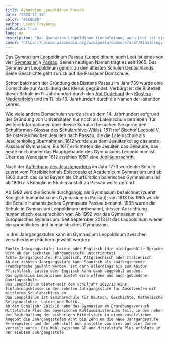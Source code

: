 ```yaml
---
title: Gymnasium Leopoldinum Passau
date: "2024-11-13"
color: "#5C8DB6"
author: Linda Freyberg
isPublic: true
lang: de
description: "Das Gymnasium Leopoldinum (Leopoldinum, auch Leo) ist eines von vier Gymnasien in Passau. Das Gymnasium Leopoldinum gehört zu den ältesten Schulen Deutschlands."
cover: "https://upload.wikimedia.org/wikipedia/commons/a/af/Einsteingymn-b.jpg"
---
```


Das [Gymnasium Leopoldinum Passau]([http://schularchive.bbf.dipf.de/index.php/Special:URIResolver/Gymnasium_Leopoldinum_Passau-231](http://schularchive.bbf.dipf.de/index.php/Special:URIResolver/Gymnasium_Leopoldinum_Passau-231)) (Leopoldinum, auch Leo) ist eines von vier [Gymnasien](http://schularchive.bbf.dipf.de/index.php/Special:URIResolver/Gymnasium)in [Passau](http://schularchive.bbf.dipf.de/index.php/Special:URIResolver/Passau). Seinen heutigen Namen trägt es seit 1965. Das Gymnasium Leopoldinum gehört zu den ältesten Schulen Deutschlands. Seine Geschichte geht zurück auf die Passauer Domschule. 

Schon bald nach der Gründung des Bistums Passau im Jahr 739 wurde eine Domschule zur Ausbildung des Klerus gegründet. Verbürgt ist die Blütezeit dieser Schule im 9. Jahrhundert durch den [Abt Godehard](http://schularchive.bbf.dipf.de/index.php/Special:URIResolver/Abt_Godehard) des [Klosters Niederaltaich](http://schularchive.bbf.dipf.de/index.php/Special:URIResolver/Kloster_Niederalteich) und im 11. bis 13. Jahrhundert durch die Namen der leitenden Lehrer.

Wie viele andere Domschulen wurde sie ab dem 14. Jahrhundert aufgrund der Gründung von Universitäten nur noch als Lateinschule betrieben (für weitere Informationen über diesse Schulart besuchen Sie gerne den [Schulformen-Glossar](http://schularchive.bbf.dipf.de/index.php/Special:URIResolver/Glossar_Schulformen) des Schularchive-Wikis). 1611 rief [Bischof Leopold V.](http://schularchive.bbf.dipf.de/index.php/Special:URIResolver/Bischof_Leopold_V) die österreichischen Jesuiten nach Passau, die die Lateinschule als Jesuitenkolleg übernahmen. 1612 wurde aus dem Jesuitenkolleg das erste Passauer Gymnasium. Bis 1617 errichteten die Jesuiten das Gebäude, das heute noch immer das Hauptgebäude des Gymnasiums Leopoldinum ist. Über das Wendejahr 1612 erschien 1987 eine [Jubiläumsschrift](http://schularchive.bbf.dipf.de/index.php/Special:URIResolver/Die_Jesuiten_in_Passau_-3A_Schule_u._Bibliothek_1612_-2D_1773-3B_375_Jahre_Gymnasium_Leopoldinum_u._Staatl._Bibliothek_Passau). 

Nach der [Aufhebung des Jesuitenordens](http://schularchive.bbf.dipf.de/index.php/Special:URIResolver/Aufhebungsurkunde_Jesuitenorden) im Jahr 1773 wurde die Schule zuerst vom Fürstbischof als Episcopale et Academicum Gymnasium und ab 1803 durch das Land Bayern als Churfürstlich baierisches Gymnasium und ab 1806 als Königliche Studienanstalt zu Passau weitergeführt.

Ab 1892 wird die Schule durchgängig als Gymnasium bezeichnet (zuerst Königlich humanistisches Gymnasium in Passau); von 1918 bis 1965 wurde die Schule Humanistisches Gymnasium Passau benannt. 1965 wurde die Schule in Gymnasium Leopoldinum umbenannt, dessen Ausrichtung humanistisch-neusprachlich war. Ab 1992 war das Gymnasium ein Europäisches Gymnasium. Seit September 2013 ist das Leopoldinum wieder ein sprachliches und humanistisches Gymnasium.

In drei Jahrgangsstufen kann im Gymnasium Leopoldinum zwischen verschiedenen Fächern gewählt werden:

    Fünfte Jahrgangsstufe: Latein oder Englisch (die nichtgewählte Sprache wird ab der sechsten Jahrgangsstufe unterrichtet)
    Achte Jahrgangsstufe: Französisch, Altgriechisch oder Italienisch
    Ab der zehnten Jahrgangsstufe kann Spanisch als spätbeginnende Fremdsprache gewählt werden, ist dann allerdings bis zum Abitur Pflichtfach. Latein oder Englisch kann dann abgewählt werden.
    Das Gymnasium Leopoldinum bietet eine offene und auch gebundene Ganztagsschule.
    Das Leopoldinum bietet seit dem Schuljahr 2012/13 eine Einführungsklasse in der zehnten Jahrgangsstufe für Absolventen mit mittlerem Schulabschluss an.
    Das Leopoldinum ist Seminarschule für Deutsch, Geschichte, Katholische Religionslehre, Latein und Musik.
    Ab dem Schuljahr 2015/16 nahm das Gymnasium am Erprobungsversuch Mittelstufe Plus des bayerischen Kultusministeriums teil, in dem neben der Beibehaltung der bisherigen Mittelstufe in einem zusätzlichen Angebot die Jahrgangsstufen Acht bis Zehn um die neue Jahrgangsstufe 9+ erweitert und der Lehrstoff nun anstelle von drei auf vier Jahre verteilt wurde. Die Wahl zwischen G8 und Mittelstufe Plus erfolgte in der siebten Jahrgangsstufe
